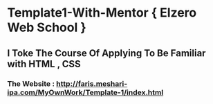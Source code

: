 # Template1-With-Mentor { Elzero Web School } 
## I Toke The Course Of Applying To Be Familiar with HTML , CSS  

### The Website : http://faris.meshari-ipa.com/MyOwnWork/Template-1/index.html
